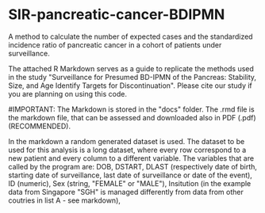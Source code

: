 # SIR-pancreatic-cancer-BDIPMN
A method to calculate the number of expected cases and the standardized incidence ratio of pancreatic cancer in a cohort of patients under surveillance.

The attached R Markdown serves as a guide to replicate the methods used in the study "Surveillance for Presumed BD-IPMN of the Pancreas: Stability, Size, and Age Identify Targets for Discontinuation". 
Please cite our study if you are planning on using this code.

#IMPORTANT: 
The Markdown is stored in the "docs" folder. The .rmd file is the markdown file, that can be assessed and downloaded also in PDF (.pdf)(RECOMMENDED).

In the markdown a random generated dataset is used. The dataset to be used for this analysis is a long dataset, where every row correspond to a new patient and every column to a different variable. The variables that are called by the program are: DOB, DSTART, DLAST (respectively date of birth, starting date of surveillance, last date of surveillance or date of the event), ID (numeric), Sex (string, "FEMALE" or "MALE"), Insitution (in the example data from Singapore "SGH" is managed differently from data from other coutries in list A - see markdown), 

